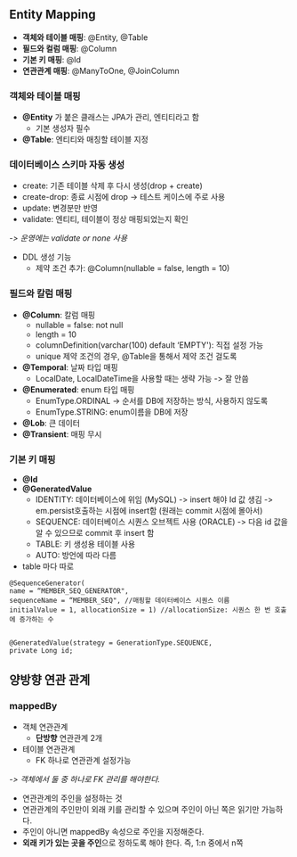 ## Entity Mapping

- **객체와 테이블 매핑**: @Entity, @Table
- **필드와 컬럼 매핑**: @Column
- **기본 키 매핑**: @Id
- **연관관계 매핑**: @ManyToOne, @JoinColumn

### 객체와 테이블 매핑
- **@Entity** 가 붙은 클래스는 JPA가 관리, 엔티티라고 함
  - 기본 생성자 필수
- **@Table**: 엔티티와 매칭할 테이블 지정


### 데이터베이스 스키마 자동 생성
- create: 기존 테이블 삭제 후 다시 생성(drop + create)  
- create-drop: 종료 시점에 drop -> 테스트 케이스에 주로 사용 
- update: 변경분만 반영  
- validate: 엔티티, 테이블이 정상 매핑되었는지 확인  

*-> 운영에는 validate or none 사용*
- DDL 생성 기능
  - 제약 조건 추가: @Column(nullable = false, length = 10)

### 필드와 칼럼 매핑
- **@Column**: 칼럼 매핑
  - nullable = false: not null
  - length = 10
  - columnDefinition(varchar(100) default ‘EMPTY'): 직접 설정 가능  
  - unique 제약 조건의 경우, @Table을 통해서 제약 조건 걸도록  
- **@Temporal**: 날짜 타입 매핑
  - LocalDate, LocalDateTime을 사용할 때는 생략 가능 -> 잘 안씀   
- **@Enumerated**: enum 타입 매핑  
  - EnumType.ORDINAL -> 순서를 DB에 저장하는 방식, 사용하지 않도록  
  - EnumType.STRING: enum이름을 DB에 저장   
- **@Lob**: 큰 데이터  
- **@Transient**: 매핑 무시  

### 기본 키 매핑
- **@Id**
- **@GeneratedValue**
  - IDENTITY: 데이터베이스에 위임 (MySQL) -> insert 해야 Id 값 생김 -> em.persist호출하는 시점에 insert함 (원래는 commit 시점에 몰아서)
  - SEQUENCE: 데이터베이스 시퀀스 오브젝트 사용 (ORACLE) -> 다음 id 값을 알 수 있으므로 commit 후 insert 함
  - TABLE: 키 생성용 테이블 사용
  - AUTO: 방언에 따라 다름
- table 마다 따로
```
@SequenceGenerator(
name = “MEMBER_SEQ_GENERATOR",
sequenceName = “MEMBER_SEQ", //매핑할 데이터베이스 시퀀스 이름
initialValue = 1, allocationSize = 1) //allocationSize: 시퀀스 한 번 호출에 증가하는 수


@GeneratedValue(strategy = GenerationType.SEQUENCE,
private Long id;
```

## 양방향 연관 관계

### mappedBy

- 객체 연관관계
  - **단방향** 연관관계 2개 
- 테이블 연관관계
  - FK 하나로 연관관계 설정가능

*-> 객체에서 둘 중 하나로 FK 관리를 해야한다.*

- 연관관계의 주인을 설정하는 것
- 연관관계의 주인만이 외래 키를 관리할 수 있으며 주인이 아닌 쪽은 읽기만 가능하다.
- 주인이 아니면 mappedBy 속성으로 주인을 지정해준다.
- **외래 키가 있는 곳을 주인**으로 정하도록 해야 한다. 즉, 1:n 중에서 n쪽


